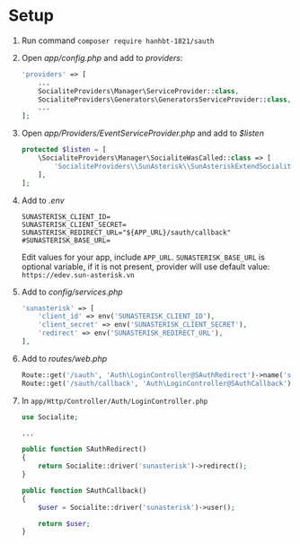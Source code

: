 # Setup
1. Run command ```composer require hanhbt-1821/sauth```
2. Open _app/config.php_ and add to _providers_:
    ```php
    'providers' => [
        ...
        SocialiteProviders\Manager\ServiceProvider::class,
        SocialiteProviders\Generators\GeneratorsServiceProvider::class,
        ...
    ];
    ```

3. Open _app/Providers/EventServiceProvider.php_ and add to _$listen_
    ```php
    protected $listen = [
        \SocialiteProviders\Manager\SocialiteWasCalled::class => [
            'SocialiteProviders\\SunAsterisk\\SunAsteriskExtendSocialite@handle',
        ],
    ];
    ```

4. Add to _.env_
    ```
    SUNASTERISK_CLIENT_ID=
    SUNASTERISK_CLIENT_SECRET=
    SUNASTERISK_REDIRECT_URL="${APP_URL}/sauth/callback"
    #SUNASTERISK_BASE_URL=
    ```
    Edit values for your app, include ```APP_URL```. ```SUNASTERISK_BASE_URL``` is optional variable, if it is not present, provider will use default value: ```https://edev.sun-asterisk.vn```

5. Add to _config/services.php_
    ```php
    'sunasterisk' => [
        'client_id' => env('SUNASTERISK_CLIENT_ID'),
        'client_secret' => env('SUNASTERISK_CLIENT_SECRET'),
        'redirect' => env('SUNASTERISK_REDIRECT_URL'),
    ],
    ```

6. Add to _routes/web.php_
    ```php
    Route::get('/sauth', 'Auth\LoginController@SAuthRedirect')->name('sauth');
    Route::get('/sauth/callback', 'Auth\LoginController@SAuthCallback')->name('sauth.callback');
    ```

7. In ```app/Http/Controller/Auth/LoginController.php```
    ```php
    use Socialite;

    ...

    public function SAuthRedirect()
    {
        return Socialite::driver('sunasterisk')->redirect();
    }

    public function SAuthCallback()
    {
        $user = Socialite::driver('sunasterisk')->user();

        return $user;
    }
    ```
